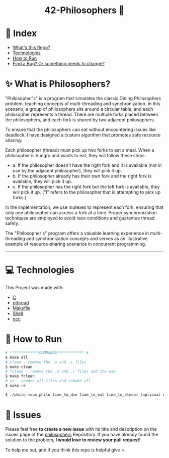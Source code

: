 <h1 align="center">42-Philosophers 🤔 </h1>

# :pushpin: Index

* [What's this Repo?](#sparkles-What-is-philosophers?)
* [Technologies](#computer-Technologies)
* [How to Run](#construction_worker-How-to-Run)
* [Find a Bug? Or something needs to change?](#bug-Issues)

# :sparkles: What is Philosophers?

"Philosopher's" is a program that simulates the classic Dining Philosophers problem, teaching concepts of multi-threading and synchronization. In this scenario, a group of philosophers sits around a circular table, and each philosopher represents a thread. There are multiple forks placed between the philosophers, and each fork is shared by two adjacent philosophers.

To ensure that the philosophers can eat without encountering issues like deadlock, I have designed a custom algorithm that promotes safe resource sharing:

Each philosopher (thread) must pick up two forks to eat a meal.
When a philosopher is hungry and wants to eat, they will follow these steps:
* a. If the philosopher doesn't have the right fork and it is available (not in use by the adjacent philosopher), they will pick it up.
* b. If the philosopher already has their own fork and the right fork is available, they will pick it up.
* c. If the philosopher has the right fork but the left fork is available, they will pick it up.
("I" refers to the philosopher that is attempting to pick up forks.)

In the implementation, we use mutexes to represent each fork, ensuring that only one philosopher can access a fork at a time. Proper synchronization techniques are employed to avoid race conditions and guarantee thread safety.

The "Philosopher's" program offers a valuable learning experience in multi-threading and synchronization concepts and serves as an illustrative example of resource-sharing scenarios in concurrent programming.

---

# :computer: Technologies

This Project was made with:

* [C](https://devdocs.io/)
* [pthread](https://www.cs.cmu.edu/afs/cs/academic/class/15492-f07/www/pthreads.html)
* [Makefile](https://www.gnu.org/software/make/manual/make.html)
* [Shell](https://unixguide.readthedocs.io/en/latest/unixcheatsheet/)
* [gcc](https://terminaldeinformacao.com/2015/10/08/como-instalar-e-configurar-o-gcc-no-windows-mingw/)

# :construction_worker: How to Run
```bash
# *************COMMANDS************ #
$ make all
# clean - remove the .o and .c files 
$ make clean
# fclean - remove the .o and .c files and the exe
$ make fclean
# re - remove all files and remake all
$ make re

$ ./philo <num_philo time_to_die time_to_eat time_to_sleep> [optional num_times_to_eat]

```


# :bug: Issues

Please feel free **to create a new issue** with its title and description on the issues page of the [philosophers](https://github.com/MehdiMirzaie2/philosophers/issues) Repository. If you have already found the solution to the problem, **I would love to review your pull request**!


To help me out, and if you think this repo is helpful give ⭐️
